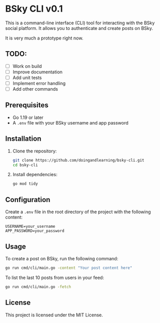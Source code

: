 # BSky CLI v0.1

This is a command-line interface (CLI) tool for interacting with the BSky social platform. It allows you to authenticate and create posts on BSky.

It is very much a prototype right now.

## TODO:

- [ ] Work on build
- [ ] Improve documentation
- [ ] Add unit tests
- [ ] Implement error handling
- [ ] Add other commands

## Prerequisites

- Go 1.19 or later
- A `.env` file with your BSky username and app password

## Installation

1. Clone the repository:

   ```sh
   git clone https://github.com/doingandlearning/bsky-cli.git
   cd bsky-cli
   ```

2. Install dependencies:
   ```sh
   go mod tidy
   ```

## Configuration

Create a `.env` file in the root directory of the project with the following content:

```
USERNAME=your_username
APP_PASSWORD=your_password
```

## Usage

To create a post on BSky, run the following command:

```sh
go run cmd/cli/main.go -content "Your post content here"
```

To list the last 10 posts from users in your feed:

```sh
go run cmd/cli/main.go -fetch
```

## License

This project is licensed under the MIT License.
